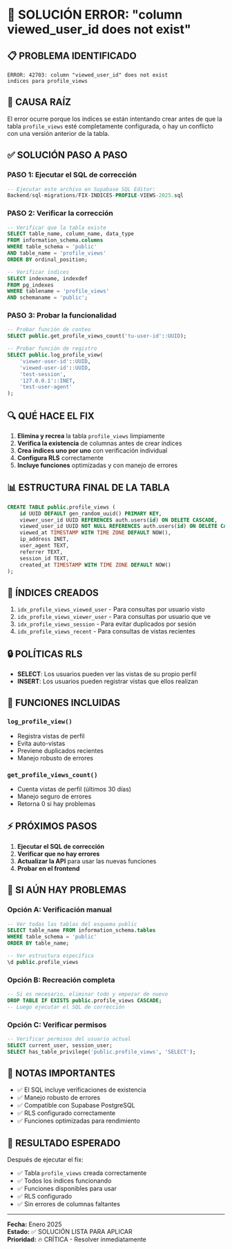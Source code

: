 # 🔧 SOLUCIÓN ERROR: "column viewed_user_id does not exist"

## 📋 PROBLEMA IDENTIFICADO

```
ERROR: 42703: column "viewed_user_id" does not exist
indices para profile_views
```

## 🎯 CAUSA RAÍZ

El error ocurre porque los índices se están intentando crear antes de que la tabla `profile_views` esté completamente configurada, o hay un conflicto con una versión anterior de la tabla.

## ✅ SOLUCIÓN PASO A PASO

### PASO 1: Ejecutar el SQL de corrección

```sql
-- Ejecutar este archivo en Supabase SQL Editor:
Backend/sql-migrations/FIX-INDICES-PROFILE-VIEWS-2025.sql
```

### PASO 2: Verificar la corrección

```sql
-- Verificar que la tabla existe
SELECT table_name, column_name, data_type 
FROM information_schema.columns 
WHERE table_schema = 'public' 
AND table_name = 'profile_views'
ORDER BY ordinal_position;

-- Verificar índices
SELECT indexname, indexdef 
FROM pg_indexes 
WHERE tablename = 'profile_views' 
AND schemaname = 'public';
```

### PASO 3: Probar la funcionalidad

```sql
-- Probar función de conteo
SELECT public.get_profile_views_count('tu-user-id'::UUID);

-- Probar función de registro
SELECT public.log_profile_view(
    'viewer-user-id'::UUID,
    'viewed-user-id'::UUID,
    'test-session',
    '127.0.0.1'::INET,
    'test-user-agent'
);
```

## 🔍 QUÉ HACE EL FIX

1. **Elimina y recrea** la tabla `profile_views` limpiamente
2. **Verifica la existencia** de columnas antes de crear índices
3. **Crea índices uno por uno** con verificación individual
4. **Configura RLS** correctamente
5. **Incluye funciones** optimizadas y con manejo de errores

## 📊 ESTRUCTURA FINAL DE LA TABLA

```sql
CREATE TABLE public.profile_views (
    id UUID DEFAULT gen_random_uuid() PRIMARY KEY,
    viewer_user_id UUID REFERENCES auth.users(id) ON DELETE CASCADE,
    viewed_user_id UUID NOT NULL REFERENCES auth.users(id) ON DELETE CASCADE,
    viewed_at TIMESTAMP WITH TIME ZONE DEFAULT NOW(),
    ip_address INET,
    user_agent TEXT,
    referrer TEXT,
    session_id TEXT,
    created_at TIMESTAMP WITH TIME ZONE DEFAULT NOW()
);
```

## 🚀 ÍNDICES CREADOS

1. `idx_profile_views_viewed_user` - Para consultas por usuario visto
2. `idx_profile_views_viewer_user` - Para consultas por usuario que ve
3. `idx_profile_views_session` - Para evitar duplicados por sesión
4. `idx_profile_views_recent` - Para consultas de vistas recientes

## 🔒 POLÍTICAS RLS

- **SELECT**: Los usuarios pueden ver las vistas de su propio perfil
- **INSERT**: Los usuarios pueden registrar vistas que ellos realizan

## 🧪 FUNCIONES INCLUIDAS

### `log_profile_view()`
- Registra vistas de perfil
- Evita auto-vistas
- Previene duplicados recientes
- Manejo robusto de errores

### `get_profile_views_count()`
- Cuenta vistas de perfil (últimos 30 días)
- Manejo seguro de errores
- Retorna 0 si hay problemas

## ⚡ PRÓXIMOS PASOS

1. **Ejecutar el SQL de corrección**
2. **Verificar que no hay errores**
3. **Actualizar la API** para usar las nuevas funciones
4. **Probar en el frontend**

## 🔧 SI AÚN HAY PROBLEMAS

### Opción A: Verificación manual
```sql
-- Ver todas las tablas del esquema public
SELECT table_name FROM information_schema.tables 
WHERE table_schema = 'public' 
ORDER BY table_name;

-- Ver estructura específica
\d public.profile_views
```

### Opción B: Recreación completa
```sql
-- Si es necesario, eliminar todo y empezar de nuevo
DROP TABLE IF EXISTS public.profile_views CASCADE;
-- Luego ejecutar el SQL de corrección
```

### Opción C: Verificar permisos
```sql
-- Verificar permisos del usuario actual
SELECT current_user, session_user;
SELECT has_table_privilege('public.profile_views', 'SELECT');
```

## 📝 NOTAS IMPORTANTES

- ✅ El SQL incluye verificaciones de existencia
- ✅ Manejo robusto de errores
- ✅ Compatible con Supabase PostgreSQL
- ✅ RLS configurado correctamente
- ✅ Funciones optimizadas para rendimiento

## 🎯 RESULTADO ESPERADO

Después de ejecutar el fix:
- ✅ Tabla `profile_views` creada correctamente
- ✅ Todos los índices funcionando
- ✅ Funciones disponibles para usar
- ✅ RLS configurado
- ✅ Sin errores de columnas faltantes

---

**Fecha:** Enero 2025  
**Estado:** ✅ SOLUCIÓN LISTA PARA APLICAR  
**Prioridad:** 🔥 CRÍTICA - Resolver inmediatamente
